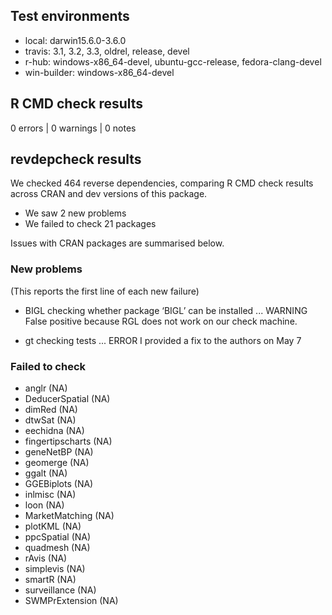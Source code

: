 ## Test environments

* local: darwin15.6.0-3.6.0
* travis: 3.1, 3.2, 3.3, oldrel, release, devel
* r-hub: windows-x86_64-devel, ubuntu-gcc-release, fedora-clang-devel
* win-builder: windows-x86_64-devel

## R CMD check results
0 errors | 0 warnings | 0 notes

## revdepcheck results

We checked 464 reverse dependencies, comparing R CMD check results across CRAN and dev versions of this package.

 * We saw 2 new problems
 * We failed to check 21 packages

Issues with CRAN packages are summarised below.

### New problems
(This reports the first line of each new failure)

* BIGL
  checking whether package ‘BIGL’ can be installed ... WARNING
  False positive because RGL does not work on our check machine.

* gt
  checking tests ... ERROR
  I provided a fix to the authors on May 7

### Failed to check

* anglr            (NA)
* DeducerSpatial   (NA)
* dimRed           (NA)
* dtwSat           (NA)
* eechidna         (NA)
* fingertipscharts (NA)
* geneNetBP        (NA)
* geomerge         (NA)
* ggalt            (NA)
* GGEBiplots       (NA)
* inlmisc          (NA)
* loon             (NA)
* MarketMatching   (NA)
* plotKML          (NA)
* ppcSpatial       (NA)
* quadmesh         (NA)
* rAvis            (NA)
* simplevis        (NA)
* smartR           (NA)
* surveillance     (NA)
* SWMPrExtension   (NA)
